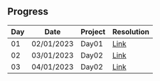 
## Progress

| Day | Date       | Project             | Resolution                                                                   |
| --- | ---------- | ------------------- | ---------------------------------------------------------------------------- |
| 01  | 02/01/2023 | Day01 | [Link](day01/readme.md) |
| 02  | 03/01/2023 | Day02 | [Link](day02/readme.md) |
| 03  | 04/01/2023 | Day02 | [Link](day03/readme.md) |
